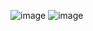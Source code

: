 ![image](https://user-images.githubusercontent.com/81522853/235473631-374dfef5-4987-4bbd-9872-fa05335f0f69.png)
![image](https://user-images.githubusercontent.com/81522853/235473815-6abd3f9f-9531-4b0c-a9b9-0f954264db0e.png)

